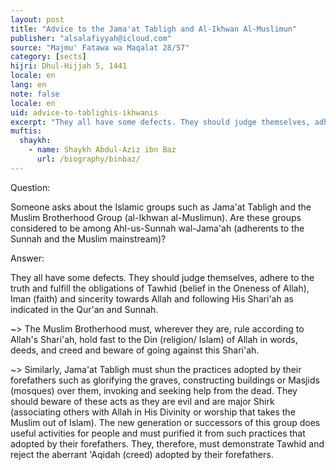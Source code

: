 ```yaml
---
layout: post
title: "Advice to the Jama'at Tabligh and Al-Ikhwan Al-Muslimun"
publisher: "alsalafiyyah@icloud.com"
source: "Majmu' Fatawa wa Maqalat 28/57"
category: [sects]
hijri: Dhul-Hijjah 5, 1441
locale: en
lang: en
note: false
locale: en
uid: advice-to-tablighis-ikhwanis
excerpt: "They all have some defects. They should judge themselves, adhere to the truth and fulfill the obligations of Tawhid (belief in the Oneness of Allah), Iman (faith) and sincerity towards Allah and following His Shari'ah as indicated in the Qur'an and Sunnah. "
muftis:
  shaykh: 
    - name: Shaykh Abdul-Aziz ibn Baz
      url: /biography/binbaz/
---
```


Question: 

Someone asks about the Islamic groups such as Jama'at Tabligh and the Muslim Brotherhood Group (al-Ikhwan al-Muslimun). Are these groups considered to be among Ahl-us-Sunnah wal-Jama'ah (adherents to the Sunnah and the Muslim mainstream)?

Answer:

They all have some defects. They should judge themselves, adhere to the truth and fulfill the obligations of Tawhid (belief in the Oneness of Allah), Iman (faith) and sincerity towards Allah and following His Shari'ah as indicated in the Qur'an and Sunnah. 

~> The Muslim Brotherhood must, wherever they are, rule according to Allah's Shari'ah, hold fast to the Din (religion/ Islam) of Allah in words, deeds, and creed and beware of going against this Shari'ah.

~> Similarly, Jama'at Tabligh must shun the practices adopted by their forefathers such as glorifying the graves, constructing buildings or Masjids (mosques) over them, invoking and seeking help from the dead. They should beware of these acts as they are evil and are major Shirk (associating others with Allah in His Divinity or worship that takes the Muslim out of Islam). The new generation or successors of this group does useful activities for people and must purified it from such practices that adopted by their forefathers. They, therefore, must demonstrate Tawhid and reject the aberrant 'Aqidah (creed) adopted by their forefathers.
